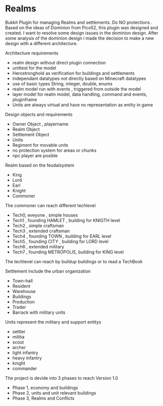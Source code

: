 Realms
======
Bukkit Plugin for managing Realms and settlements. Do NO protections . 
Based on the ideas of Dominion from Pico52, this plugin was designed and created.
I want to resolve some design issues in the dominion design.
After some analysis of the dominion design i made the decision to make  a new design 
with a different architecture.

Architecture requirements
- realm design without direct plugin connection
- unittest for the model
- Herostronghold as verification for buildings and settlements
- independant datatypes not directly based on Minecraft datatypes
- use of basic types String, integer, double, enums
- realm model run with events , triggered from outside the model
- layer model for realm model, data handling, command and events, pluginframe
- Units are always virtual and have no representation as entity in game

Design objects and requirements
- Owner Object , playername
- Realm Object
- Settlement Object
- Units
- Regiment for movable units
- no protection system for areas or chunks
- npc player are posible

Realm based on the feudalsystem
- King
- Lord
- Earl
- Knight
- Commoner

The commoner can reach different techlevel
- Tech0, eveyone , simple houses
- Tech1 , founding HAMLET , building for KNIGTH level
- Tech2 , simple craftsman
- Tech3 , extended craftsman
- Tech4 , founding TOWN , building for EARL level
- Tech5 , founding CITY , building for LORD level
- Tech6 , extended military
- Tech7 , founding METROPOLIS, building for KING level

The techlevel can reach by buildup buildings or to read a TechBook

Settlement include the urban organization
- Town-hall 
- Resident
- Warehouse
- Buildings
- Production
- Trader
- Barrack with military units   
  
Units represent the military and support entitys
- settler
- militia
- scout
- archer
- light infantry
- heavy infantry
- knight
- commander

The project is devide into 3 phases to reach Version 1.0
- Phase 1, economy and buildings
- Phase 2, units and unit relevant buildings
- Phase 3, Realms and Conflicts
 


